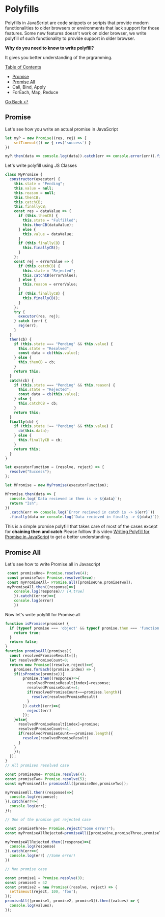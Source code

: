 # Polyfills

Polyfills in JavaScript are code snippets or scripts that provide modern functionalities to older browsers or environments that lack support for those features.
Some new features doesn't work on older browser, we write polyfill of such functionality to provide support in older browser.

**Why do you need to know to write polyfill?**

It gives you better understanding of the prgramming.

[Table of Contents](#polyfills)

- [Promise](#promise)
- [Promise All](#promise-all)
- Call, Bind, Apply
- ForEach, Map, Reduce

[Go Back ↩](../README.md)

## Promise

Let's see how you write an actual promise in JavaScript

```javascript
let myP = new Promise((res, rej) => {
	setTimeout(() => { res('success') }
})

myP.then(data => console.log(data)).catch(err => console.error(err)).finally(data => console.log('everything is done')
```

Let's write polyfill using JS Classes

```javascript
class MyPromise {
  constructor(executor) {
    this.state = "Pending";
    this.value = null;
    this.reason = null;
    this.thenCB;
    this.catchCB;
    this.finallyCB;
    const res = dataValue => {
      if (this.thenCB) {
        this.state = "Fulfilled";
        this.thenCB(dataValue);
      } else {
        this.value = dataValue;
      }
      if (this.finallyCB) {
        this.finallyCB();
      }
    };
    const rej = errorValue => {
      if (this.catchCB) {
        this.state = "Rejected";
        this.catchCB(errorValue);
      } else {
        this.reason = errorValue;
      }
      if (this.finallyCB) {
        this.finallyCB();
      }
    };
    try {
      executor(res, rej);
    } catch (err) {
      rej(err);
    }
  }
  then(cb) {
    if (this.state === "Pending" && this.value) {
      this.state = "Resolved";
      const data = cb(this.value);
    } else {
      this.thenCB = cb;
    }
    return this;
  }
  catch(cb) {
    if (this.state === "Pending" && this.reason) {
      this.state = "Rejected";
      const data = cb(this.value);
    } else {
      this.catchCB = cb;
    }
    return this;
  }
  finally(cb) {
    if (this.state !== "Pending" && this.value) {
      cb(this.data);
    } else {
      this.finallyCB = cb;
    }
    return this;
  }
}

let executorFunction = (resolve, reject) => {
  resolve("Success");
};

let MPromise = new MyPromise(executorFunction);

MPromise.then(data => {
  console.log(`Data recieved in then is -> ${data}`);
  return "Ish";
})
  .catch(err => console.log(`Error recieved in catch is -> ${err}`))
  .finally(data => console.log(`Data recieved in finally -> ${data}`));
```

This is a simple promise polyfill that takes care of most of the cases except for **chaining then and catch**
Please folllow this video [Writing Polyfill for Promise in JavaScript](https://www.youtube.com/watch?v=lKdFKuttdfM) to get a better understanding.

## Promise All
Let's see how to write Promise.all in Javascript

```javascript
 const promiseOne= Promise.resolve(4);
 const promiseTwo= Promise.resolve(true);
 const myPromiseAll= Promise.all([promiseOne,promiseTwo]);
 myPromiseAll.then((response)=>{
	console.log(response)// [4,true]
	}).catch((error)=>{
	console.log(error)
	})
```
Now let's write polyfill for Promise.all
```javascript
function isPromise(promise) {
  if (typeof promise === 'object' && typeof promise.then === 'function') {
    return true;
  }
  return false;
}
function promiseAll(promises){
  const resolvedPromiseResult=[];
  let resolvedPromiseCount=0;
  return new Promise((resolve,reject)=>{
    promises.forEach((promise,index) => {
    if(isPromise(promise)){
        promise.then((response)=>{
          resolvedPromiseResult[index]=response;
          resolvedPromiseCount+=1;
          if(resolvedPromiseCount===promises.length){
            resolve(resolvedPromiseResult)
          }
        }).catch((err)=>{
          reject(err)
        });
    }else{
      resolvedPromiseResult[index]=promise;
      resolvedPromiseCount+=1;
      if(resolvedPromiseCount===promises.length){
        resolve(resolvedPromiseResult)
      }
    }
    });
  });
}
// All promises resolved case

const promiseOne= Promise.resolve(4);
const promiseTwo= Promise.resolve(5);
const myPromiseAll= promiseAll([promiseOne,promiseTwo]);

myPromiseAll.then((response)=>{
  console.log(response);
}).catch(err=>{
  console.log(err);
});

// One of the promise got rejected case

const promiseThree= Promise.reject("Some error!");
const myPromiseAllRejected=promiseAll([promiseOne,promiseThree,promiseTwo]);

myPromiseAllRejected.then((response)=>{
  console.log(response)
}).catch(err=>{
  console.log(err) //Some error! 
})

// Non promise case

const promise1 = Promise.resolve(3);
const promise3 = 42
const promise2 = new Promise((resolve, reject) => {
  setTimeout(reject, 100, 'foo');
});
promiseAll([promise1, promise2, promise3]).then((values) => {
  console.log(values);
});
```
